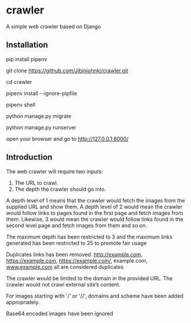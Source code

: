 # crawler
A simple web crawler based on Django


Installation
------------
pip install pipenv

git clone https://github.com/Jibinjohnkj/crawler.git

cd crawler

pipenv install --ignore-pipfile

pipenv shell

python manage.py migrate

python manage.py runserver

open your browser and go to http://127.0.0.1:8000/

Introduction
------------

The web crawler will require two inputs:

1. The URL to crawl.
2. The depth the crawler should go into. 


A depth level of 1 means that the crawler would fetch the images from the supplied URL and show them. A depth level of 2 would mean the crawler would follow links to pages found in the first page and fetch images from them. Likewise, 3 would mean the crawler would follow links found in the second level page and fetch images from them and so on.

The maximum depth has been restricted to 3 and the maximum links generated has been restricted to 25 to promote fair usage

Duplicates links has been removed.
http://example.com, https://example.com, https://example.com/, example.com, www.example.com all are considered duplicates

The crawler would be limited to the domain in the provided URL. The crawler would not crawl external site’s content.

For images starting with '/' or '//', domains and scheme have been added appropriately.

Base64 encoded images have been ignored

